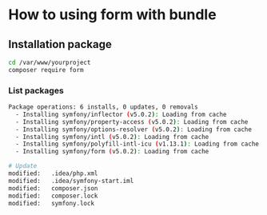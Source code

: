 # How to using form with bundle

## Installation package

```bash
cd /var/www/yourproject
composer require form
```

### List packages

```bash
Package operations: 6 installs, 0 updates, 0 removals
  - Installing symfony/inflector (v5.0.2): Loading from cache
  - Installing symfony/property-access (v5.0.2): Loading from cache
  - Installing symfony/options-resolver (v5.0.2): Loading from cache
  - Installing symfony/intl (v5.0.2): Loading from cache
  - Installing symfony/polyfill-intl-icu (v1.13.1): Loading from cache
  - Installing symfony/form (v5.0.2): Loading from cache
```

```bash
# Update
modified:   .idea/php.xml
modified:   .idea/symfony-start.iml
modified:   composer.json
modified:   composer.lock
modified:   symfony.lock
```
